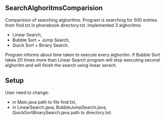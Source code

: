 ## SearchAlghoritmsComparision

Comparision of searching alghoritms. Program is searching for 500 entries from find.txt in phonebook directory.txt. Implemented 3 alghoritms:
* Linear Search,   
* Bubble Sort + Jump Search,  
* Quick Sort + Binary Search.  
  
Program informs about time taken to execute every alghoritm. If Bubble Sort takes 20 times more than Linear Search program will stop executing second alghoritm and will finish the search using linear serach.  

## Setup
User need to change:
* in Main.java path to file find.txt,  
* in LinearSearch.java, BubbleJumpSearch.java, QuickSortBinarySearch.java path to directory.txt.
